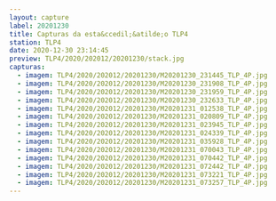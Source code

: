 ```yaml
---
layout: capture
label: 20201230
title: Capturas da esta&ccedil;&atilde;o TLP4
station: TLP4
date: 2020-12-30 23:14:45
preview: TLP4/2020/202012/20201230/stack.jpg
capturas:
  - imagem: TLP4/2020/202012/20201230/M20201230_231445_TLP_4P.jpg
  - imagem: TLP4/2020/202012/20201230/M20201230_231908_TLP_4P.jpg
  - imagem: TLP4/2020/202012/20201230/M20201230_231959_TLP_4P.jpg
  - imagem: TLP4/2020/202012/20201230/M20201230_232633_TLP_4P.jpg
  - imagem: TLP4/2020/202012/20201230/M20201231_012538_TLP_4P.jpg
  - imagem: TLP4/2020/202012/20201230/M20201231_020809_TLP_4P.jpg
  - imagem: TLP4/2020/202012/20201230/M20201231_023945_TLP_4P.jpg
  - imagem: TLP4/2020/202012/20201230/M20201231_024339_TLP_4P.jpg
  - imagem: TLP4/2020/202012/20201230/M20201231_035928_TLP_4P.jpg
  - imagem: TLP4/2020/202012/20201230/M20201231_070043_TLP_4P.jpg
  - imagem: TLP4/2020/202012/20201230/M20201231_070442_TLP_4P.jpg
  - imagem: TLP4/2020/202012/20201230/M20201231_072442_TLP_4P.jpg
  - imagem: TLP4/2020/202012/20201230/M20201231_073221_TLP_4P.jpg
  - imagem: TLP4/2020/202012/20201230/M20201231_073257_TLP_4P.jpg
---
```

